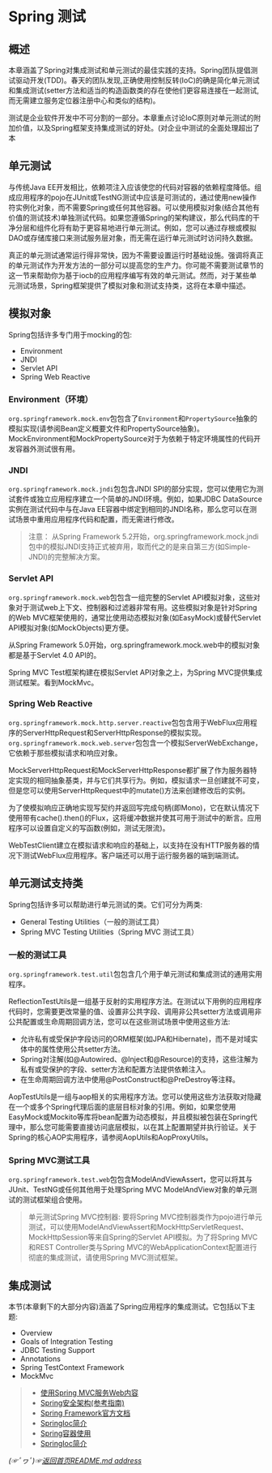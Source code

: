 # Spring 测试

## 概述
本章涵盖了Spring对集成测试和单元测试的最佳实践的支持。Spring团队提倡测试驱动开发(TDD)。春天的团队发现,正确使用控制反转(IoC)的确是简化单元测试和集成测试(setter方法和适当的构造函数类的存在使他们更容易连接在一起测试,而无需建立服务定位器注册中心和类似的结构)。

测试是企业软件开发中不可分割的一部分。本章重点讨论IoC原则对单元测试的附加价值，以及Spring框架支持集成测试的好处。(对企业中测试的全面处理超出了本

## 单元测试
与传统Java EE开发相比，依赖项注入应该使您的代码对容器的依赖程度降低。组成应用程序的pojo在JUnit或TestNG测试中应该是可测试的，通过使用new操作符实例化对象，而不需要Spring或任何其他容器。可以使用模拟对象(结合其他有价值的测试技术)单独测试代码。如果您遵循Spring的架构建议，那么代码库的干净分层和组件化将有助于更容易地进行单元测试。例如，您可以通过存根或模拟DAO或存储库接口来测试服务层对象，而无需在运行单元测试时访问持久数据。


真正的单元测试通常运行得非常快，因为不需要设置运行时基础设施。强调将真正的单元测试作为开发方法的一部分可以提高您的生产力。你可能不需要测试章节的这一节来帮助你为基于iocb的应用程序编写有效的单元测试。然而，对于某些单元测试场景，Spring框架提供了模拟对象和测试支持类，这将在本章中描述。


## 模拟对象
Spring包括许多专门用于mocking的包:

* Environment
* JNDI
* Servlet API
* Spring Web Reactive

### Environment（环境）
`org.springframework.mock.env`包包含了`Environment`和`PropertySource`抽象的模拟实现(请参阅Bean定义概要文件和PropertySource抽象)。MockEnvironment和MockPropertySource对于为依赖于特定环境属性的代码开发容器外测试很有用。

### JNDI
`org.springframework.mock.jndi`包包含JNDI SPI的部分实现，您可以使用它为测试套件或独立应用程序建立一个简单的JNDI环境。例如，如果JDBC DataSource实例在测试代码中与在Java EE容器中绑定到相同的JNDI名称，那么您可以在测试场景中重用应用程序代码和配置，而无需进行修改。

> 注意：
> 从Spring Framework 5.2开始，org.springframework.mock.jndi包中的模拟JNDI支持正式被弃用，取而代之的是来自第三方(如Simple-JNDI)的完整解决方案。

### Servlet API

`org.springframework.mock.web`包包含一组完整的Servlet API模拟对象，这些对象对于测试web上下文、控制器和过滤器非常有用。这些模拟对象是针对Spring的Web MVC框架使用的，通常比使用动态模拟对象(如EasyMock)或替代Servlet API模拟对象(如MockObjects)更方便。

从Spring Framework 5.0开始，org.springframework.mock.web中的模拟对象都是基于Servlet 4.0 API的。

Spring MVC Test框架构建在模拟Servlet API对象之上，为Spring MVC提供集成测试框架。看到MockMvc。

### Spring Web Reactive
`org.springframework.mock.http.server.reactive`包包含用于WebFlux应用程序的ServerHttpRequest和ServerHttpResponse的模拟实现。`org.springframework.mock.web.server`包包含一个模拟ServerWebExchange，它依赖于那些模拟请求和响应对象。

MockServerHttpRequest和MockServerHttpResponse都扩展了作为服务器特定实现的相同抽象基类，并与它们共享行为。例如，模拟请求一旦创建就不可变，但是您可以使用ServerHttpRequest中的mutate()方法来创建修改后的实例。

为了使模拟响应正确地实现写契约并返回写完成句柄(即Mono<Void>)，它在默认情况下使用带有cache().then()的Flux，这将缓冲数据并使其可用于测试中的断言。应用程序可以设置自定义的写函数(例如，测试无限流)。

WebTestClient建立在模拟请求和响应的基础上，以支持在没有HTTP服务器的情况下测试WebFlux应用程序。客户端还可以用于运行服务器的端到端测试。


## 单元测试支持类

Spring包括许多可以帮助进行单元测试的类。它们可分为两类:

* General Testing Utilities（一般的测试工具）
* Spring MVC Testing Utilities（Spring MVC 测试工具）

### 一般的测试工具
`org.springframework.test.util`包包含几个用于单元测试和集成测试的通用实用程序。

ReflectionTestUtils是一组基于反射的实用程序方法。在测试以下用例的应用程序代码时，您需要更改常量的值、设置非公共字段、调用非公共setter方法或调用非公共配置或生命周期回调方法，您可以在这些测试场景中使用这些方法:

* 允许私有或受保护字段访问的ORM框架(如JPA和Hibernate)，而不是对域实体中的属性使用公共setter方法。
* Spring对注解(如@Autowired、@Inject和@Resource)的支持，这些注解为私有或受保护的字段、setter方法和配置方法提供依赖注入。
* 在生命周期回调方法中使用@PostConstruct和@PreDestroy等注释。

AopTestUtils是一组与aop相关的实用程序方法。您可以使用这些方法获取对隐藏在一个或多个Spring代理后面的底层目标对象的引用。例如，如果您使用EasyMock或Mockito等库将bean配置为动态模拟，并且模拟被包装在Spring代理中，那么您可能需要直接访问底层模拟，以在其上配置期望并执行验证。关于Spring的核心AOP实用程序，请参阅AopUtils和AopProxyUtils。

### Spring MVC测试工具

`org.springframework.test.web`包包含ModelAndViewAssert，您可以将其与JUnit、TestNG或任何其他用于处理Spring MVC ModelAndView对象的单元测试的测试框架组合使用。

> 单元测试Spring MVC控制器:
> 要将Spring MVC控制器类作为pojo进行单元测试，可以使用ModelAndViewAssert和MockHttpServletRequest、MockHttpSession等来自Spring的Servlet API模拟。为了将Spring MVC和REST Controller类与Spring MVC的WebApplicationContext配置进行彻底的集成测试，请使用Spring MVC测试框架。

## 集成测试

本节(本章剩下的大部分内容)涵盖了Spring应用程序的集成测试。它包括以下主题:

* Overview
* Goals of Integration Testing
* JDBC Testing Support
* Annotations
* Spring TestContext Framework
* MockMvc

> * [使用Spring MVC服务Web内容](https://spring.io/guides/gs/serving-web-content/)
> * [Spring安全架构(参考指南)](https://spring.io/guides/topicals/spring-security-architecture/)
> * [Spring Framework官方文档](https://spring.io/projects/spring-framework)
> * [SpringIoc简介](https://github.com/fredomli/java-standard/blob/main/docs/spring/spring/core/SpringIoc容器.md)
> * [Spring容器使用](https://github.com/fredomli/java-standard/blob/main/docs/spring/spring/core/Spring容器使用.md)
> * [SpringIoc简介](https://github.com/fredomli/java-standard/blob/main/docs/spring/spring/core/SpringIoc容器.md)


*(☞ﾟヮﾟ)☞[返回首页README.md address](https://github.com/fredomli/java-standard)*
